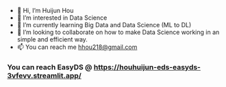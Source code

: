 - 👋 Hi, I’m Huijun Hou
- 👀 I’m interested in Data Science 
- 🌱 I’m currently learning Big Data and Data Science (ML to DL) 
- 💞️ I’m looking to collaborate on how to make Data Science working in an simple and efficient way. 
- 📫 You can reach me hhou218@gmail.com
###    You can reach EasyDS @ https://houhuijun-eds-easyds-3vfevv.streamlit.app/
